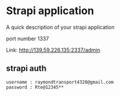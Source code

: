 # Strapi application

A quick description of your strapi application

port number 1337

Link: 
http://139.59.226.135:2337/admin

## strapi auth
```
username : raymondtransport4328@gmail.com
password : Rte@12345**
```
